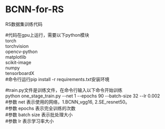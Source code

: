 # BCNN-for-RS
RS数据集训练代码

#代码在gpu上运行，需要以下python模块<br>
torch<br>
torchvision<br>
opencv-python<br>
matplotlib<br>
scikit-image<br>
numpy<br>
tensorboardX<br>
#命令行运行pip install -r requirements.txt安装环境<br>

#train.py文件是训练文件，在命令行输入以下命令开始训练<br>
python one_stage_train.py --net 1 --epochs 90 --batch-size 32 --lr 0.002<br>
#参数 net 表示使用的网络，1.BCNN_vgg16, 2.SE_resnet50。<br>
#参数 epochs 表示完全训练的次数<br>
#参数 batch size 表示批处理大小<br>
#参数 lr 表示学习率大小<br>
